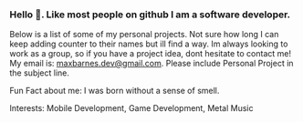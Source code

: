 ### Hello 🫡. Like most people on github I am a software developer. 

Below is a list of some of my personal projects. Not sure how long I can keep adding counter to their names but ill find a way. Im always looking to work as a group, so if you have a project idea, dont hesitate to contact me! My email is: maxbarnes.dev@gmail.com. Please include Personal Project in the subject line. 

Fun Fact about me: I was born without a sense of smell. 

Interests: Mobile Development, Game Development, Metal Music

<!--
**MaxBDGAF/MaxBDGAF** is a ✨ _special_ ✨ repository because its `README.md` (this file) appears on your GitHub profile.

Here are some ideas to get you started:

- 🔭 I’m currently working on ...
- 🌱 I’m currently learning ...
- 👯 I’m looking to collaborate on ...
- 🤔 I’m looking for help with ...
- 💬 Ask me about ...
- 📫 How to reach me: ...
- 😄 Pronouns: ...
- ⚡ Fun fact: ...
-->
